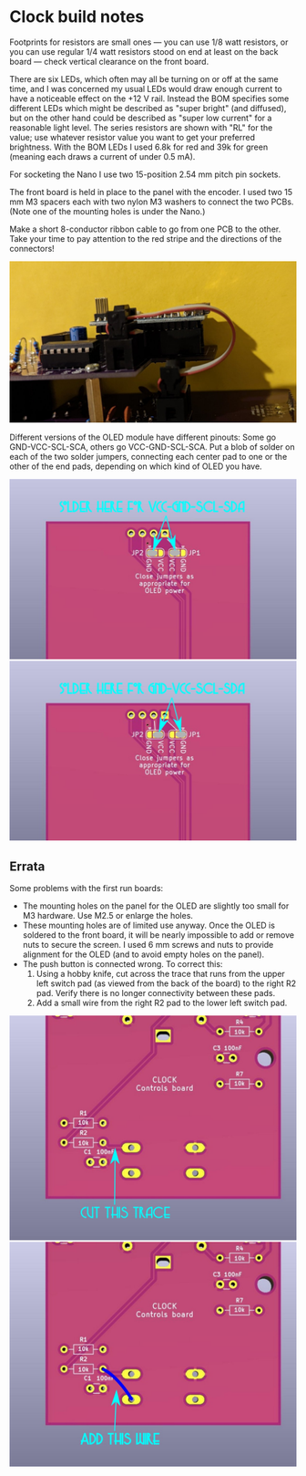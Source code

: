 # Clock build notes

Footprints for resistors are small ones — you can use 1/8 watt resistors, or you can use regular 1/4 watt resistors stood on end at least on the back board — check vertical clearance on the front board.

There are six LEDs, which often may all be turning on or off at the same time, and I was concerned my usual LEDs would draw enough current to have a noticeable effect on the +12 V rail. Instead the BOM specifies some different LEDs which might be described as "super bright" (and diffused), but on the other hand could be described as "super low current" for a reasonable light level. The series resistors are shown with "RL" for the value; use whatever resistor value you want to get your preferred brightness. With the BOM LEDs I used 6.8k for red and 39k for green (meaning each draws a current of under 0.5 mA).

For socketing the Nano I use two 15-position 2.54 mm pitch pin sockets.

The front board is held in place to the panel with the encoder. I used two 15 mm M3 spacers each with two nylon M3 washers to connect the two PCBs. (Note one of the mounting holes is under the Nano.)

Make a short 8-conductor ribbon cable to go from one PCB to the other. Take your time to pay attention to the red stripe and the directions of the connectors!

![ribbon](../Images/ribbon.jpg)

Different versions of the OLED module have different pinouts: Some go GND-VCC-SCL-SCA, others go VCC-GND-SCL-SCA. Put a blob of solder on each of the two solder jumpers, connecting each center pad to one or the other of the end pads, depending on which kind of OLED you have.

![clock_jumpers1](../Images/clock_jumpers1.jpg)
![clock_jumpers2](../Images/clock_jumpers2.jpg)

## Errata

Some problems with the first run boards:

* The mounting holes on the panel for the OLED are slightly too small for M3 hardware. Use M2.5 or enlarge the holes.
* These mounting holes are of limited use anyway. Once the OLED is soldered to the front board, it will be nearly impossible to add or remove nuts to secure the screen. I used 6 mm screws and nuts to provide alignment for the OLED (and to avoid empty holes on the panel).
* The push button is connected wrong. To correct this:
    1. Using a hobby knife, cut across the trace that runs from the upper left switch pad (as viewed from the back of the board) to the right R2 pad. Verify there is no longer connectivity between these pads.
    2. Add a small wire from the right R2 pad to the lower left switch pad.

![clock_bodge1](../Images/clock_bodge1.jpg)
![clock_bodge2](../Images/clock_bodge2.jpg)